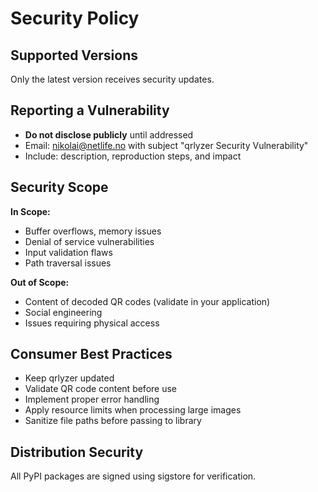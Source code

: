# Security Policy

## Supported Versions
Only the latest version receives security updates.

## Reporting a Vulnerability
- **Do not disclose publicly** until addressed
- Email: nikolai@netlife.no with subject "qrlyzer Security Vulnerability"
- Include: description, reproduction steps, and impact

## Security Scope
**In Scope:**
- Buffer overflows, memory issues
- Denial of service vulnerabilities
- Input validation flaws
- Path traversal issues

**Out of Scope:**
- Content of decoded QR codes (validate in your application)
- Social engineering
- Issues requiring physical access

## Consumer Best Practices
- Keep qrlyzer updated
- Validate QR code content before use
- Implement proper error handling
- Apply resource limits when processing large images
- Sanitize file paths before passing to library

## Distribution Security
All PyPI packages are signed using sigstore for verification.